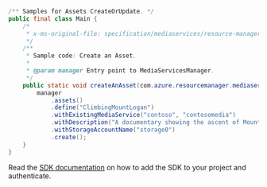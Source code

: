 ```java
/** Samples for Assets CreateOrUpdate. */
public final class Main {
    /*
     * x-ms-original-file: specification/mediaservices/resource-manager/Microsoft.Media/stable/2021-11-01/examples/assets-create.json
     */
    /**
     * Sample code: Create an Asset.
     *
     * @param manager Entry point to MediaServicesManager.
     */
    public static void createAnAsset(com.azure.resourcemanager.mediaservices.MediaServicesManager manager) {
        manager
            .assets()
            .define("ClimbingMountLogan")
            .withExistingMediaService("contoso", "contosomedia")
            .withDescription("A documentary showing the ascent of Mount Logan")
            .withStorageAccountName("storage0")
            .create();
    }
}
```

Read the [SDK documentation](https://github.com/Azure/azure-sdk-for-java/blob/azure-resourcemanager-mediaservices_2.0.0/sdk/mediaservices/azure-resourcemanager-mediaservices/README.md) on how to add the SDK to your project and authenticate.
